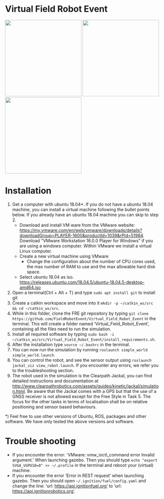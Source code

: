 # Virtual Field Robot Event 

<img src="https://www.fieldrobot.com/event/wp-content/uploads/2021/01/FRE-logo-v02.png" width="250"> 
<img src="https://www.wur.nl/upload/58340fb4-e33a-4d0b-af17-8d596fa93663_WUR_RGB_standard.png" width="250"> 
<img src="https://www.uni-hohenheim.de/typo3conf/ext/uni_layout/Resources/Public/Images/uni-logo-en.svg" width="250">


# Installation
1.	Get a computer with ubuntu 18.04*. If you do not have a ubuntu 18.04 machine, you can install a virtual machine following the bullet points below. If you already have an ubuntu 18.04 machine you can skip to step 2.
	* Download and install VM ware from the VMware website: https://my.vmware.com/en/web/vmware/downloads/details?downloadGroup=PLAYER-1600&productId=1039&rPId=51984. Download "VMware Workstation 16.0.0 Player for Windows" if you are using a windows computer. Within VMware we install a virtual Linux computer. 
	* Create a new virtual machine using VMware
		* Change the configuration about the number of CPU cores used, the max number of RAM to use and the max allowable hard disk space. 
	* Select ubuntu 18.04 as iso. https://releases.ubuntu.com/18.04.5/ubuntu-18.04.5-desktop-amd64.iso 
2.	Open a terminal(Ctrl + Alt + T) and type `sudo apt install git` to install git
3.	Create a catkin workspace and move into it `mkdir -p ~/catkin_ws/src && cd ~/catkin_ws/src`.
4.	While in this folder, clone the FRE git repository by typing `git clone https://github.com/FieldRobotEvent/Virtual_Field_Robot_Event` in the terminal. This will create a folder  named ‘Virtual_Field_Robot_Event’, containing all the files need to run the simulation.
5.	Install all required software by typing `sudo bash -i ~/catkin_ws/src/Virtual_Field_Robot_Event/install_requirements.sh`.
6.	After the installation type `source ~/.bashrc` in the terminal. 
7.	You can now run the simulation by running `roslaunch simple_world simple_world.launch`. 
8. 	You can control the robot, and see the sensor output using `roslaunch jackal_viz view_robot.launch`. If you encounter any errors, we refer you to the troubleshooting section. 
9.	The robot used in the simulation is the Clearpath Jackal, you can find detailed instructions and documentation at http://www.clearpathrobotics.com/assets/guides/kinetic/jackal/simulation.html. Be aware that the Jackal comes with a GPS but that the use of a GNSS receiver is not allowed except for the Free Style in Task 5. The focus for the other tasks in terms of localisation shall be on relative positioning and sensor based behaviours.

*) Feel free to use other versions of Ubuntu, ROS, packages and other software. We have only tested the above versions and software.

# Trouble shooting
* If you encounter the error: 'VMware: vmw_ioctl_command error Invalid argument.’ When launching gazebo. Then you should type `echo "export SVGA_VGPU10=0" >> ~/.profile` in the terminal and reboot your (virtual) machine. 
* If you encounter the error ‘Error in REST request’ when launching gazebo. Then you should open `~/.ignition/fuel/config.yaml` and change the line: ‘url: https://api.ignitionfuel.org’ to ‘url:  https://api.ignitionrobotics.org’.






